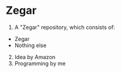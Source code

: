 # Zegar
1. A "Zegar" repository, which consists of:
  - Zegar
  - Nothing else
2. Idea by Amazon
3. Programming by me
